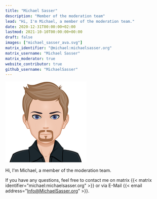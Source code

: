 ```yaml
---
title: "Michael Sasser"
description: "Member of the moderation team"
lead: "Hi, I'm Michael, a member of the moderation team."
date: 2020-12-31T00:00:00+02:00
lastmod: 2021-10-10T00:00:00+00:00
draft: false
images: ["michael_sasser_ava.svg"]
matrix_identifier: "@michael:michaelsasser.org"
matrix_username: "Michael Sasser"
matrix_moderator: true
website_contributor: true
github_username: "MichaelSasser"
---
```


<img src="michael_sasser_ava.svg" alt="Michael Sasser Avatar" width="256"/>

Hi, I'm Michael, a member of the moderation team.

If you have any questions, feel free to contact me on matrix
{{< matrix identifier="michael:michaelsasser.org" >}}
or via E-Mail
{{< email address="Info@MichaelSasser.org" >}}.
